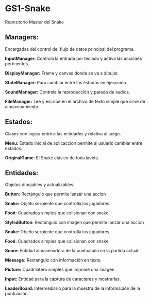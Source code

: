 # GS1-Snake
Repositorio Master del Snake

## Managers:
  Encargadas del control del flujo de datos principal del programa.
  
  **InputManager:** Controla la entrada por teclado y activa lás acciones pertinentes.
  
  **DisplayManager:** Frame y canvas donde se va a dibujar.
  
  **StateManager:** Para cambiar entre los  estados en ejecución.
  
  **SoundManager:** Controla la reproducción y parada de audios.
  
  **FileManager:** Lee y escribe en el archivo de texto simple que sirve de almacenamiento.

## Estados:
  Clases con logica entre a las entidades y relativa al juego.
  
  **Menu:** Estado inicial de aplicaccíon permite al usuario cambiar entre estados.
  
  **OriginalGame:** El Snake clásico de toda lavida.
  
## Entidades:
  
  Objetos dibujables y actualizables. 

  **Button:** Rectángulo que permite lanzár una accíon
  
  **Snake:** Objeto serpiente que controlla los jugadores.
  
  **Food:** Cuadrados simples que colisionan con snake.
  
  **StyledButton:** Rectángulo con imagen que permite lanzár una accíon
  
  **Snake:** Objeto serpiente que controlla los jugadores.
  
  **Food:** Cuadrados simples que colisionan con snake.
  
  **Score:** Entidad almacenadora de la puntuación en la partida actual.
  
  **Message:** Rectangulo con información en texto.
  
  **Picture:** Cuadrilatero simples que imprime una imagen.
   
  **Input:** Entidad para la captura de caracteres y mostrarlas.
  
  **LeaderBoard:** Intermediario para la muestra de la información de la puntuación.

